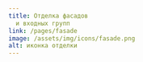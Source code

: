 ```yaml
---
title: Отделка фасадов
  и входных групп
link: /pages/fasade
image: /assets/img/icons/fasade.png
alt: иконка отделки
---
```

